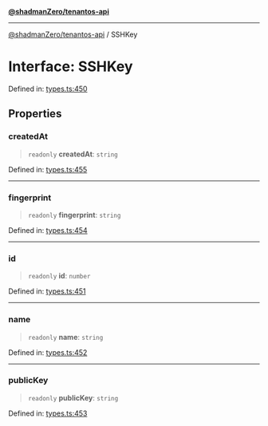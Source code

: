 [**@shadmanZero/tenantos-api**](../README.md)

***

[@shadmanZero/tenantos-api](../globals.md) / SSHKey

# Interface: SSHKey

Defined in: [types.ts:450](https://github.com/shadmanZero/tenantos-api/blob/507575e6d82ab5e3b8a10f708778a3645f250cd6/src/types.ts#L450)

## Properties

### createdAt

> `readonly` **createdAt**: `string`

Defined in: [types.ts:455](https://github.com/shadmanZero/tenantos-api/blob/507575e6d82ab5e3b8a10f708778a3645f250cd6/src/types.ts#L455)

***

### fingerprint

> `readonly` **fingerprint**: `string`

Defined in: [types.ts:454](https://github.com/shadmanZero/tenantos-api/blob/507575e6d82ab5e3b8a10f708778a3645f250cd6/src/types.ts#L454)

***

### id

> `readonly` **id**: `number`

Defined in: [types.ts:451](https://github.com/shadmanZero/tenantos-api/blob/507575e6d82ab5e3b8a10f708778a3645f250cd6/src/types.ts#L451)

***

### name

> `readonly` **name**: `string`

Defined in: [types.ts:452](https://github.com/shadmanZero/tenantos-api/blob/507575e6d82ab5e3b8a10f708778a3645f250cd6/src/types.ts#L452)

***

### publicKey

> `readonly` **publicKey**: `string`

Defined in: [types.ts:453](https://github.com/shadmanZero/tenantos-api/blob/507575e6d82ab5e3b8a10f708778a3645f250cd6/src/types.ts#L453)
